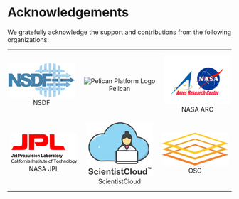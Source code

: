 # Acknowledgements

We gratefully acknowledge the support and contributions from the following organizations:

---

<div style="display: flex; flex-wrap: wrap; gap: 20px; justify-content: center; align-items: center;">
  <div style="text-align: center;">
    <img src="../thumbnails/nsdf.png" alt="nsdf" width="150"/><br>
    <span>NSDF</span>
  </div>
  <div style="text-align: center;">
    <img src="../thumbnails/PelicanPlatformLogo.png" alt="Pelican Platform Logo" width="150"/><br>
    <span>Pelican</span>
  </div>
  <div style="text-align: center;">
    <img src="../thumbnails/nasa.jpg" alt="nasa" width="150"/><br>
    <span>NASA ARC</span>
  </div>
  <div style="text-align: center;">
    <img src="../thumbnails/nasajpl.png" alt="nasajpl" width="150"/><br>
    <span>NASA JPL</span>
  </div>
  <div style="text-align: center;">
    <img src="../thumbnails/scientistCloudLogo_storage.png" alt="scientistCloudLogo_storage" width="150"/><br>
    <span>ScientistCloud</span>
  </div>
  <div style="text-align: center;">
    <img src="../thumbnails/OSG-logo.svg" alt="OSG-logo" width="150"/><br>
    <span>OSG</span>
  </div>
</div>

---